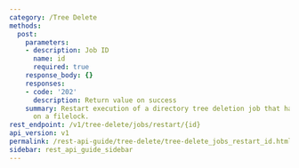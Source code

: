 ```yaml
---
category: /Tree Delete
methods:
  post:
    parameters:
    - description: Job ID
      name: id
      required: true
    response_body: {}
    responses:
    - code: '202'
      description: Return value on success
    summary: Restart execution of a directory tree deletion job that has hit an error
      on a filelock.
rest_endpoint: /v1/tree-delete/jobs/restart/{id}
api_version: v1
permalink: /rest-api-guide/tree-delete/tree-delete_jobs_restart_id.html
sidebar: rest_api_guide_sidebar
---
```

